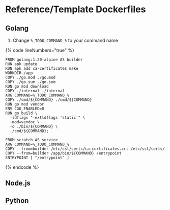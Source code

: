# Reference/Template Dockerfiles

## Golang

1. Change `%_TODO_COMMAND_%` to your command name

{% code lineNumbers="true" %}
```docker
FROM golang:1.20-alpine AS builder
RUN apk update
RUN apk add ca-certificates make
WORKDIR /app
COPY ./go.mod ./go.mod
COPY ./go.sum ./go.sum
RUN go mod download
COPY ./internal ./internal
ARG COMMAND=%_TODO_COMMAND_%
COPY ./cmd/${COMMAND} ./cmd/${COMMAND}
RUN go mod vendor
ENV CGO_ENABLED=0
RUN go build \
  -ldflags "-extldflags 'static'" \
  -mod=vendor \
  -o ./bin/${COMMAND} \
  ./cmd/${COMMAND};

FROM scratch AS service
ARG COMMAND=%_TODO_COMMAND_%
COPY --from=builder /etc/ssl/certs/ca-certificates.crt /etc/ssl/certs/
COPY --from=builder /app/bin/${COMMAND} /entrypoint
ENTRYPOINT [ "/entrypoint" ]
```
{% endcode %}

## Node.js

## Python

